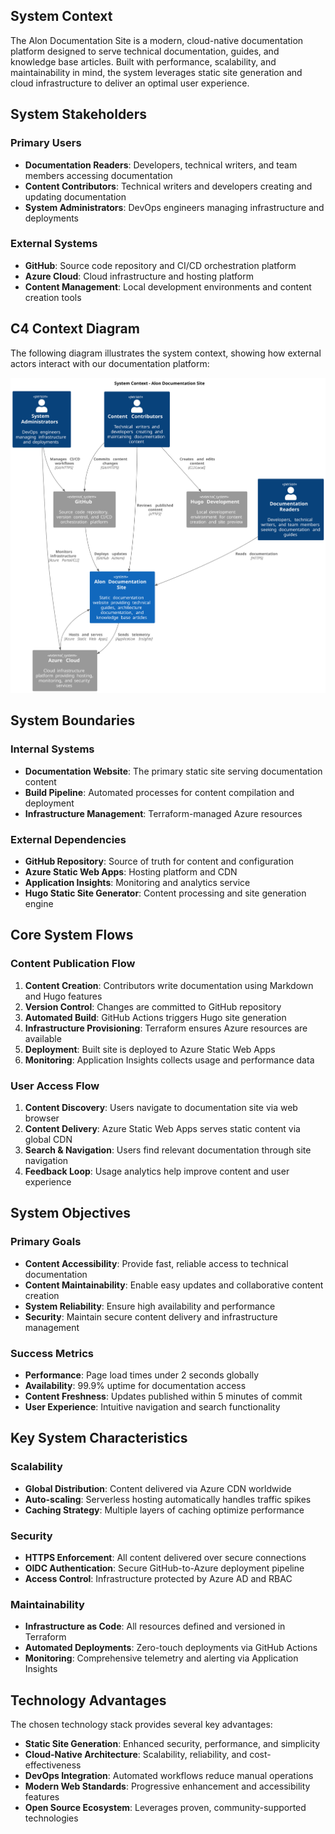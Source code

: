 ## System Context

The Alon Documentation Site is a modern, cloud-native documentation platform designed to serve technical documentation, guides, and knowledge base articles. Built with performance, scalability, and maintainability in mind, the system leverages static site generation and cloud infrastructure to deliver an optimal user experience.

## System Stakeholders

### Primary Users

- **Documentation Readers**: Developers, technical writers, and team members accessing documentation
- **Content Contributors**: Technical writers and developers creating and updating documentation
- **System Administrators**: DevOps engineers managing infrastructure and deployments

### External Systems

- **GitHub**: Source code repository and CI/CD orchestration platform
- **Azure Cloud**: Cloud infrastructure and hosting platform
- **Content Management**: Local development environments and content creation tools

## C4 Context Diagram

The following diagram illustrates the system context, showing how external actors interact with our documentation platform:

![system-overview-1](../assets/svg/system-overview-1.svg)

## System Boundaries

### Internal Systems

- **Documentation Website**: The primary static site serving documentation content
- **Build Pipeline**: Automated processes for content compilation and deployment
- **Infrastructure Management**: Terraform-managed Azure resources

### External Dependencies

- **GitHub Repository**: Source of truth for content and configuration
- **Azure Static Web Apps**: Hosting platform and CDN
- **Application Insights**: Monitoring and analytics service
- **Hugo Static Site Generator**: Content processing and site generation engine

## Core System Flows

### Content Publication Flow

1. **Content Creation**: Contributors write documentation using Markdown and Hugo features
2. **Version Control**: Changes are committed to GitHub repository
3. **Automated Build**: GitHub Actions triggers Hugo site generation
4. **Infrastructure Provisioning**: Terraform ensures Azure resources are available
5. **Deployment**: Built site is deployed to Azure Static Web Apps
6. **Monitoring**: Application Insights collects usage and performance data

### User Access Flow

1. **Content Discovery**: Users navigate to documentation site via web browser
2. **Content Delivery**: Azure Static Web Apps serves static content via global CDN
3. **Search & Navigation**: Users find relevant documentation through site navigation
4. **Feedback Loop**: Usage analytics help improve content and user experience

## System Objectives

### Primary Goals

- **Content Accessibility**: Provide fast, reliable access to technical documentation
- **Content Maintainability**: Enable easy updates and collaborative content creation
- **System Reliability**: Ensure high availability and performance
- **Security**: Maintain secure content delivery and infrastructure management

### Success Metrics

- **Performance**: Page load times under 2 seconds globally
- **Availability**: 99.9% uptime for documentation access
- **Content Freshness**: Updates published within 5 minutes of commit
- **User Experience**: Intuitive navigation and search functionality

## Key System Characteristics

### Scalability

- **Global Distribution**: Content delivered via Azure CDN worldwide
- **Auto-scaling**: Serverless hosting automatically handles traffic spikes
- **Caching Strategy**: Multiple layers of caching optimize performance

### Security

- **HTTPS Enforcement**: All content delivered over secure connections
- **OIDC Authentication**: Secure GitHub-to-Azure deployment pipeline
- **Access Control**: Infrastructure protected by Azure AD and RBAC

### Maintainability

- **Infrastructure as Code**: All resources defined and versioned in Terraform
- **Automated Deployments**: Zero-touch deployments via GitHub Actions
- **Monitoring**: Comprehensive telemetry and alerting via Application Insights

## Technology Advantages

The chosen technology stack provides several key advantages:

- **Static Site Generation**: Enhanced security, performance, and simplicity
- **Cloud-Native Architecture**: Scalability, reliability, and cost-effectiveness
- **DevOps Integration**: Automated workflows reduce manual operations
- **Modern Web Standards**: Progressive enhancement and accessibility features
- **Open Source Ecosystem**: Leverages proven, community-supported technologies
